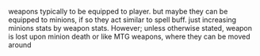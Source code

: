 weapons typically to be equipped to player.
but maybe they can be equipped to minions, if so they act similar to spell buff. just increasing minions stats by weapon stats. However; unless otherwise stated, weapon is lost upon minion death
or like MTG weapons, where they can be moved around